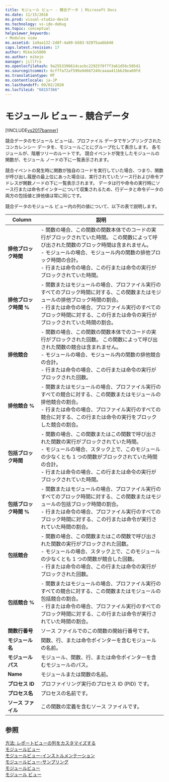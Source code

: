 ```yaml
---
title: モジュール ビュー - 競合データ | Microsoft Docs
ms.date: 11/15/2016
ms.prod: visual-studio-dev14
ms.technology: vs-ide-debug
ms.topic: conceptual
helpviewer_keywords:
- Modules view
ms.assetid: 1a9aa122-2d8f-4a09-b503-92975aa6b648
caps.latest.revision: 17
author: MikeJo5000
ms.author: mikejo
manager: jillfra
ms.openlocfilehash: 9a2553396614cacbc22925f8f7f3a61d56c50541
ms.sourcegitcommit: 6cfffa72af599a9d667249caaaa411bb28ea69fd
ms.translationtype: MT
ms.contentlocale: ja-JP
ms.lasthandoff: 09/02/2020
ms.locfileid: "68157366"
---
```

# <a name="modules-view---contention-data"></a>モジュール ビュー - 競合データ
[!INCLUDE[vs2017banner](../includes/vs2017banner.md)]

競合データのモジュール ビューは、プロファイル データでサンプリングされたコンカレンシー データを、モジュールごとにグループ化して表示します。 各モジュールが、階層ツリーのルートです。 競合イベントが発生したモジュールの関数が、モジュール ノードの下に一覧表示されます。  
  
 競合イベントの発生時に関数が独自のコードを実行していた場合、つまり、関数が呼び出し履歴の最上位にあった場合は、実行されていたソース行および命令アドレスが関数ノードの下に一覧表示されます。 データは行や命令の実行時にソース行または命令ポインターについて収集されるため、行データと命令データの両方の包括値と排他値は常に同じです。  
  
 競合データのモジュール ビュー内の列の値について、以下の表で説明します。  
  
|Column|説明|  
|------------|-----------------|  
|**排他ブロック時間**|-   関数の場合、この関数の関数本体でのコードの実行がブロックされていた時間。 この関数によって呼び出された関数のブロック時間は含まれません。<br />-   モジュールの場合、モジュール内の関数の排他ブロック時間の合計。<br />-   行または命令の場合、この行または命令の実行がブロックされていた時間。|  
|**排他ブロック時間 %**|-   関数またはモジュールの場合、プロファイル実行のすべてのブロック時間に対する、この関数またはモジュールの排他ブロック時間の割合。<br />-   行または命令の場合、プロファイル実行のすべてのブロック時間に対する、この行または命令の実行がブロックされていた時間の割合。|  
|**排他競合**|-   関数の場合、この関数の関数本体でのコードの実行がブロックされた回数。 この関数によって呼び出された関数の競合は含まれません。<br />-   モジュールの場合、モジュール内の関数の排他競合の合計。<br />-   行または命令の場合、この行または命令の実行がブロックされた回数。|  
|**排他競合 %**|-   関数またはモジュールの場合、プロファイル実行のすべての競合に対する、この関数またはモジュールの排他競合の割合。<br />-   行または命令の場合、プロファイル実行のすべての競合に対する、この行または命令の実行をブロックした競合の割合。|  
|**包括ブロック時間**|-   関数の場合、この関数またはこの関数で呼び出された関数の実行がブロックされていた時間。<br />-   モジュールの場合、スタック上で、このモジュールの少なくとも 1 つの関数がブロックされていた時間の合計。<br />-   行または命令の場合、この行または命令の実行がブロックされていた時間。|  
|**包括ブロック時間 %**|-   関数またはモジュールの場合、プロファイル実行のすべてのブロック時間に対する、この関数またはモジュールの包括ブロック時間の割合。<br />-   行または命令の場合、プロファイル実行のすべてのブロック時間に対する、この行または命令が実行されていた時間の割合。|  
|**包括競合**|-   関数の場合、この関数またはこの関数で呼び出された関数の実行がブロックされた回数。<br />-   モジュールの場合、スタック上で、このモジュールの少なくとも 1 つの関数が競合した回数。<br />-   行または命令の場合、この行または命令の実行がブロックされた回数。|  
|**包括競合 %**|-   関数またはモジュールの場合、プロファイル実行のすべての競合に対する、この関数またはモジュールの包括競合の割合。<br />-   行または命令の場合、プロファイル実行のすべてのブロック時間に対する、この行または命令が実行されていた時間の割合。|  
|**関数行番号**|ソース ファイルでのこの関数の開始行番号です。|  
|**モジュール名**|関数、行、または命令ポインターを含むモジュールの名前。|  
|**モジュール パス**|モジュール、関数、行、または命令ポインターを含むモジュールのパス。|  
|**Name**|モジュールまたは関数の名前。|  
|**プロセス ID**|プロファイリング実行のプロセス ID (PID) です。|  
|**プロセス名**|プロセスの名前です。|  
|**ソース ファイル**|この関数の定義を含むソース ファイルです。|  
  
## <a name="see-also"></a>参照  
 [方法: レポートビューの列をカスタマイズする](../profiling/how-to-customize-report-view-columns.md)   
 [モジュールビュー](../profiling/modules-view.md)   
 [モジュールビュー-インストルメンテーション](../profiling/modules-view-dotnet-memory-instrumentation-data.md)   
 [モジュールビュー-サンプリング](../profiling/modules-view-dotnet-memory-sampling-data.md)   
 [モジュールビュー](../profiling/modules-view-instrumentation-data.md)   
 [モジュール ビュー](../profiling/modules-view-sampling-data.md)
